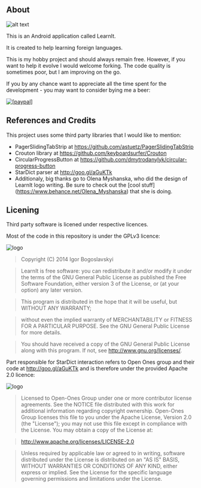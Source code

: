 About
--------
![alt text](https://lh6.googleusercontent.com/Ienm-_GuSgxPLFCU_EfeLFS1bBXraXi-vyTpaiBAlCRI=w1431-h950-no "LearnIt")

This is an Android application called LearnIt. 

It is created to help learning foreign languages.

This is my hobby project and should always remain free. However, if you want to help it evolve I would welcome forking. The code quality is sometimes poor, but I am improving on the go.

If you by any chance want to appreciate all the time spent for the development - you may want to consider bying me a beer:

<a href="https://www.paypal.com/cgi-bin/webscr?cmd=_s-xclick&hosted_button_id=W22SBEL95FT94"><img src="https://www.paypalobjects.com/en_US/i/btn/btn_donate_SM.gif" alt="[paypal]" /></a>

References and Credits
----------
This project uses some third party libraries that I would like to mention:

- PagerSlidingTabStrip at https://github.com/astuetz/PagerSlidingTabStrip
- Crouton library at https://github.com/keyboardsurfer/Crouton
- CircularProgressButton at https://github.com/dmytrodanylyk/circular-progress-button
- StarDict parser at http://goo.gl/aGuKTk
- Additionaly, big thanks go to Olena Myshanska, who did the design of LearnIt logo writing. Be sure to check out the [cool stuff] (https://www.behance.net/Olena_Myshanska) that she is doing.

Licening
---------
Third party software is licened under respective licences.

Most of the code in this repository is under the GPLv3 licence: 

![logo][logo1]

[logo1]:http://www.gnu.org/graphics/gplv3-127x51.png "GPL"

> Copyright (C) 2014  Igor Bogoslavskyi

> LearnIt is free software: you can redistribute it and/or modify
it under the terms of the GNU General Public License as published
the Free Software Foundation, either version 3 of the License, or
(at your option) any later version.

> This program is distributed in the hope that it will be useful,
but WITHOUT ANY WARRANTY; 

> without even the implied warranty of
MERCHANTABILITY or FITNESS FOR A PARTICULAR PURPOSE.  See the
GNU General Public License for more details.

> You should have received a copy of the GNU General Public License
along with this program.  If not, see <http://www.gnu.org/licenses/>.

Part responsible for StarDict interaction refers to Open Ones group and their code at http://goo.gl/aGuKTk and is therefore under the provided Apache 2.0 licence:

![logo][logo2]

[logo2]:http://www.apache.org/images/feather-small.gif "Apache"


> Licensed to Open-Ones Group under one or more contributor license
 agreements. See the NOTICE file distributed with this work
 for additional information regarding copyright ownership.
 Open-Ones Group licenses this file to you under the Apache License,
 Version 2.0 (the "License"); you may not use this file
 except in compliance with the License. You may obtain a
 copy of the License at:

> http://www.apache.org/licenses/LICENSE-2.0

> Unless required by applicable law or agreed to in writing,
 software distributed under the License is distributed on
 an "AS IS" BASIS, WITHOUT WARRANTIES OR CONDITIONS OF ANY
 KIND, either express or implied. See the License for the
 specific language governing permissions and limitations
 under the License.

